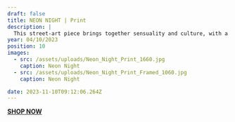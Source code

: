 ```yaml
---
draft: false
title: NEON NIGHT | Print
description: |
  This street-art piece brings together sensuality and culture, with a captivating woman in a provocative pose against vibrant Japanese typography. Bold, seductive, and utterly mesmerising!
year: 04/10/2023
position: 10
images:
  - src: /assets/uploads/Neon_Night_Print_1660.jpg
    caption: Neon Night  
  - src: /assets/uploads/Neon_Night_Print_Framed_1060.jpg
    caption: Neon Night

date: 2023-11-10T09:12:06.264Z
---
```

**[SHOP NOW](https://shop.mmint.uk/products/neon-night-framed-print)**
